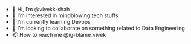 - 👋 Hi, I’m @vivekk-shah
- 👀 I’m interested in mindblowing tech stuffs
- 🌱 I’m currently learning Devops
- 💞️ I’m looking to collaborate on something related to Data Engineering
- 📫 How to reach me @ig-blame_vivek

<!---
vivekk-shah/vivekk-shah is a ✨ special ✨ repository because its `README.md` (this file) appears on your GitHub profile.
You can click the Preview link to take a look at your changes.
--->
